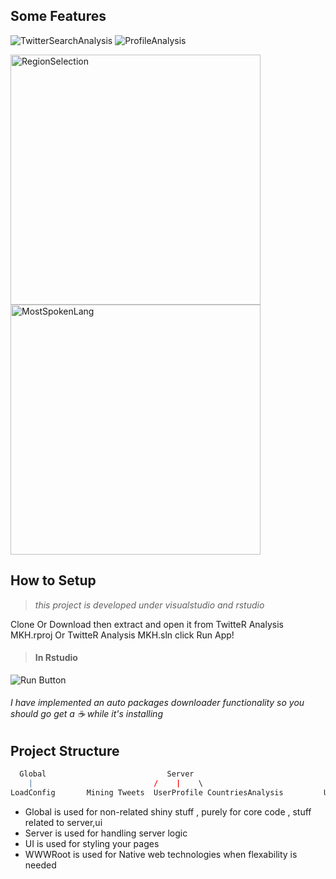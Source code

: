 
## **Some Features**

![TwitterSearchAnalysis](https://i.imgur.com/YjBwMFp.png) ![ProfileAnalysis](https://i.imgur.com/q9g3mUc.png)

<p float="left">
  <img src="https://i.imgur.com/o5K2VhT.png" width="400" alt="RegionSelection"/>
  <img src="https://i.imgur.com/b5qDYRA.png" width="400" alt="MostSpokenLang"/> 
</p>


## **How to Setup**

> *this project is developed under visualstudio and rstudio*

Clone Or Download then extract and open it from TwitteR Analysis MKH.rproj Or TwitteR Analysis MKH.sln
click Run App!

> #### In Rstudio
![Run Button](https://i.imgur.com/zyty0u4.png)

###### I have implemented an auto packages downloader functionality so you should go get a  :coffee: while it's installing 

## Project Structure 
```R
  Global                           Server                                                         UI.R                          WWWROOT   
    |                           /    |    \                                     /        /          |          \                   |
LoadConfig       Mining Tweets  UserProfile CountriesAnalysis         UIHelpers Mining Tweets  UserProfile CountriesAnalysis   HTML+JS Native

```
* Global is used for non-related shiny stuff , purely for core code , stuff related to server,ui
* Server is used for handling server logic
* UI is used for styling your pages
* WWWRoot is used for Native web technologies when flexability is needed 

